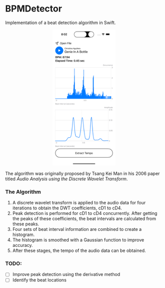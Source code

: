 # BPMDetector
Implementation of a beat detection algorithm in Swift.

<p align="center">
  <img src="images/screenshot.png" width="200">
</p>

The algorithm was originally proposed by Tsang Kei Man in his 2006 paper titled _Audio Analysis using the Discrete Wavelet Transform_.

### The Algorithm
1. A discrete wavelet transform is applied to the audio data for four iterations to obtain the DWT coefficients, cD1 to cD4.
2. Peak detection is performed for cD1 to cD4 concurrently. After getting the peaks of these coefficients, the beat intervals are calculated from these peaks.
3. Four sets of beat interval information are combined to create a histogram.
4. The histogram is smoothed with a Gaussian function to improve accuracy. 
5. After these stages, the tempo of the audio data can be obtained.

### TODO:
- [ ] Improve peak detection using the derivative method
- [ ] Identify the beat locations
